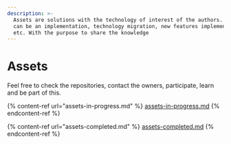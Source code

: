 ```yaml
---
description: >-
  Assets are solutions with the technology of interest of the authors. An asset
  can be an implementation, technology migration, new features implementation,
  etc. With the purpose to share the knowledge
---
```


# Assets

Feel free to check the repositories, contact the owners, participate, learn and be part of this.

{% content-ref url="assets-in-progress.md" %}
[assets-in-progress.md](assets-in-progress.md)
{% endcontent-ref %}

{% content-ref url="assets-completed.md" %}
[assets-completed.md](assets-completed.md)
{% endcontent-ref %}
